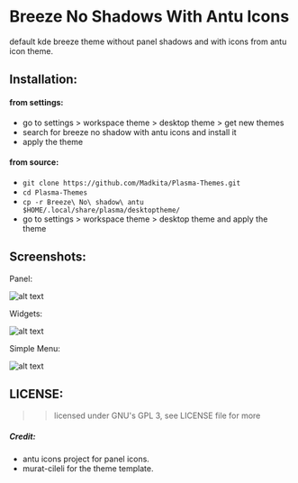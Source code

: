 # Breeze No Shadows With Antu Icons

default kde breeze theme without panel shadows and with icons from antu icon theme.

## Installation:

#### from settings:
- go to settings > workspace theme > desktop theme > get new themes
- search for breeze no shadow with antu icons and install it
- apply the theme


#### from source:
- `git clone https://github.com/Madkita/Plasma-Themes.git`
- `cd Plasma-Themes`
- `cp -r Breeze\ No\ shadow\ antu $HOME/.local/share/plasma/desktoptheme/`
- go to settings > workspace theme > desktop theme and apply the theme

## Screenshots:

Panel:

![alt text](https://raw.githubusercontent.com/Madkita/Plasma-Themes/master/Breeze%20No%20shadow%20antu/Screenshots/Screenshot_20171208_163309.png)

Widgets:

![alt text](https://raw.githubusercontent.com/Madkita/Plasma-Themes/master/Breeze%20No%20shadow%20antu/Screenshots/Screenshot_20171208_163348.png)

Simple Menu:

![alt text](https://raw.githubusercontent.com/Madkita/Plasma-Themes/master/Breeze%20No%20shadow%20antu/Screenshots/Screenshot_20171208_163452.png)



## LICENSE: 

>> licensed under GNU's GPL 3, see LICENSE file for more



##### Credit:

- antu icons project for panel icons.
- murat-cileli for the theme template.